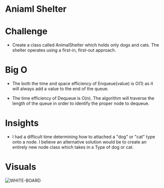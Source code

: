 # Aniaml Shelter

# Challenge

- Create a class called AnimalShelter which holds only dogs and cats. The shelter operates using a first-in, first-out approach.

# Big O

- The both the time and space efficiency of Enqueue(value) is O(1) as it will always add a value to the end of the queue.

- The time efficiency of Dequeue is O(n). The algorithm will traverse the length of the queue in order to identify the proper node to dequeue.

# Insights

- I had a difficult time determining how to attached a "dog" or "cat" type onto a node. I believe an alternative solution would be to create an entirely new node class which takes in a Type of dog or cat.

# Visuals
![WHITE-BOARD]()
